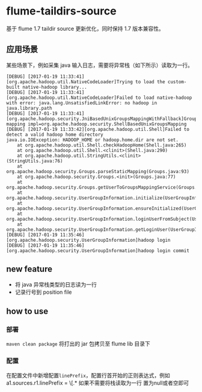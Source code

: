 # flume-taildirs-source
基于 flume 1.7 taildir source 更新优化，同时保持 1.7 版本兼容性。

## 应用场景
某些场景下，例如采集 java 输入日志，需要将异常栈（如下所示）读取为一行。

```
[DEBUG] [2017-01-19 11:33:41][org.apache.hadoop.util.NativeCodeLoader]Trying to load the custom-built native-hadoop library...
[DEBUG] [2017-01-19 11:33:41][org.apache.hadoop.util.NativeCodeLoader]Failed to load native-hadoop with error: java.lang.UnsatisfiedLinkError: no hadoop in java.library.path
[DEBUG] [2017-01-19 11:33:41][org.apache.hadoop.security.JniBasedUnixGroupsMappingWithFallback]Group mapping impl=org.apache.hadoop.security.ShellBasedUnixGroupsMapping
[DEBUG] [2017-01-19 11:33:42][org.apache.hadoop.util.Shell]Failed to detect a valid hadoop home directory
java.io.IOException: HADOOP_HOME or hadoop.home.dir are not set.
	at org.apache.hadoop.util.Shell.checkHadoopHome(Shell.java:265)
	at org.apache.hadoop.util.Shell.<clinit>(Shell.java:290)
	at org.apache.hadoop.util.StringUtils.<clinit>(StringUtils.java:76)
	at org.apache.hadoop.security.Groups.parseStaticMapping(Groups.java:93)
	at org.apache.hadoop.security.Groups.<init>(Groups.java:77)
	at org.apache.hadoop.security.Groups.getUserToGroupsMappingService(Groups.java:240)
	at org.apache.hadoop.security.UserGroupInformation.initialize(UserGroupInformation.java:255)
	at org.apache.hadoop.security.UserGroupInformation.ensureInitialized(UserGroupInformation.java:232)
	at org.apache.hadoop.security.UserGroupInformation.loginUserFromSubject(UserGroupInformation.java:718)
	at org.apache.hadoop.security.UserGroupInformation.getLoginUser(UserGroupInformation.java:703)
[DEBUG] [2017-01-19 11:35:46][org.apache.hadoop.security.UserGroupInformation]hadoop login
[DEBUG] [2017-01-19 11:35:46][org.apache.hadoop.security.UserGroupInformation]hadoop login commit
```

## new feature
- 将 java 异常栈类型的日志读为一行
- 记录行号到 position file

## how to use
### 部署
`maven clean package`  将打出的 jar 包拷贝至 flume lib 目录下
### 配置
在配置文件中新增配置`linePrefix`，配置行首开始的正则表达式，例如
a1.sources.r1.linePrefix = \\[.*
如果不需要将栈读取为一行 置为null或者空即可


